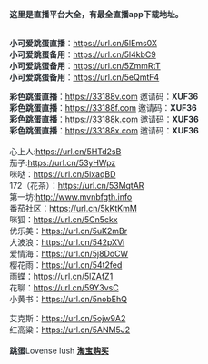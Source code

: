 <p style="color:#24292E;font-family:-apple-system, BlinkMacSystemFont, &quot;font-size:16px;background-color:#FFFFFF;">
	<span style="font-weight:600;">这里是直播平台大全，有最全直播app下载地址。<br />
</span>
</p>
<p style="color:#24292E;font-family:-apple-system, BlinkMacSystemFont, &quot;font-size:16px;background-color:#FFFFFF;">
	<br />
<strong>小可爱</strong><span><span style="font-weight:600;"><strong>跳蛋</strong></span></span><strong>直播</strong>：<a href="https://url.cn/5lEms0X">https://url.cn/5lEms0X</a><br />
<strong>小可爱</strong><span><span style="font-weight:600;"><strong>跳蛋</strong></span></span><strong>备用</strong>：<a href="https://url.cn/5l4kbC9">https://url.cn/5l4kbC9</a><br />
<strong>小可爱</strong><span><span style="font-weight:600;"><strong>跳蛋</strong></span></span><strong>备用</strong>：<a href="https://url.cn/5ZmmRtT">https://url.cn/5ZmmRtT</a><br />
<strong>小可爱</strong><span><span style="font-weight:600;"><strong>跳蛋</strong></span></span><strong>备用</strong>：<a href="https://url.cn/5eQmtF4">https://url.cn/5eQmtF4</a>
</p>
<p style="color:#24292E;font-family:-apple-system, BlinkMacSystemFont, &quot;font-size:16px;background-color:#FFFFFF;">
	<strong>彩色</strong><span><span style="font-weight:600;"><strong>跳蛋</strong></span></span><strong>直播</strong>：<a href="https://33188v.com/">https://33188v.com</a>&nbsp;邀请码：<span style="font-weight:600;">XUF36<br />
</span><strong>彩色跳蛋直播</strong>：<a class="ke-insertfile" href="https://33188f.com" target="_blank">https://33188f.com</a> 邀请码：<strong>XUF36</strong><br />
<strong>彩色跳蛋直播</strong>：<a class="ke-insertfile" href="https://33188k.com" target="_blank">https://33188k.com</a> 邀请码：<strong>XUF36</strong><br />
<strong>彩色跳蛋直播</strong>：<a class="ke-insertfile" href="https://33188x.com" target="_blank">https://33188x.com</a> 邀请码：<strong>XUF36</strong><strong></strong><strong></strong><strong><br />
</strong><br />
心上人:<span><a href="https://url.cn/5HTd2sB">https://url.cn/5HTd2sB</a><br />
</span>茄子:<span><a href="https://url.cn/53yHWpz">https://url.cn/53yHWpz</a><br />
</span>咪哒：<span><a href="https://url.cn/5lxaqBD">https://url.cn/5lxaqBD</a><br />
</span>172（花茶）：<span><a href="https://url.cn/53MqtAR">https://url.cn/53MqtAR</a><br />
</span>第一坊:<a href="http://www.mvnbfgth.info/">http://www.mvnbfgth.info</a><br />
番茄社区：<span><a href="https://url.cn/5kKtKmM">https://url.cn/5kKtKmM</a><br />
</span>咪狐：<span><a href="https://url.cn/5Cn5ckx">https://url.cn/5Cn5ckx</a><br />
</span>优乐美：<span><a href="https://url.cn/5uK2mBr">https://url.cn/5uK2mBr</a><br />
</span>大波浪：<span><a href="https://url.cn/542pXVi">https://url.cn/542pXVi</a><br />
</span>爱情海：<span><a href="https://url.cn/5j8DoCW">https://url.cn/5j8DoCW</a><br />
</span>樱花雨：<span><a href="https://url.cn/54t2fed">https://url.cn/54t2fed</a><br />
</span>雨蝶：<span><a href="https://url.cn/5lZAfZ1">https://url.cn/5lZAfZ1</a><br />
</span>花聊：<span><a href="https://url.cn/59Y3vsC">https://url.cn/59Y3vsC</a><br />
</span>小黄书：<span><a href="https://url.cn/5nobEhQ">https://url.cn/5nobEhQ</a></span>
</p>
<p style="color:#24292E;font-family:-apple-system, BlinkMacSystemFont, &quot;font-size:16px;background-color:#FFFFFF;">
	艾克斯：<a href="https://url.cn/5ojw9A2">https://url.cn/5ojw9A2</a><br />
红高粱：<span><a href="https://url.cn/5ANM5J2">https://url.cn/5ANM5J2</a><br />
<br />
<strong>跳蛋</strong>Lovense lush <strong><a class="ke-insertfile" href="https://s.click.taobao.com/OBhVhuv" target="_blank">淘宝购买</a>&nbsp;<br />
</strong><br />
</span>
</p>
